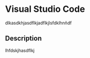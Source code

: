 <!-- TITLE: Visual Studio Code -->
<!-- SUBTITLE: Code editing. Redefined. Free. Open source. Runs everywhere. -->

# Visual Studio Code

dlkasdkhjasdflkjadflkjlsfdklhnñdf

## Description
lhfdskjhasdflkj